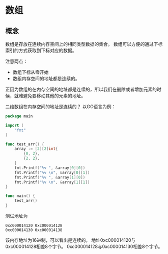 # 数组

## 概念
数组是存放在连续内存空间上的相同类型数据的集合。
数组可以方便的通过下标索引的方式获取到下标对应的数据。

注意两点：
* 数组下标从零开始
* 数组内存空间的地址都是连续的。

正因为数组的在内存空间的地址都是连续的，所以我们在删除或者增加元素的时候，就难避免要移动其他的元素的地址。

二维数组在内存空间的地址是连续的？
以GO语言为例：
```go
package main

import (
	"fmt"
)

func test_arr() {
	array := [2][2]int{
		{0, 2},
		{2, 2},
	}
	fmt.Printf("%v ", &array[0][0])
	fmt.Printf("%v \n", &array[0][1])
	fmt.Printf("%v ", &array[1][0])
	fmt.Printf("%v \n", &array[1][1])
}

func main() {
	test_arr()
}
```

测试地址为
```
0xc000014120 0xc000014128 
0xc000014130 0xc000014138
```
该内存地址为16进制，可以看出是连续的。
地址0xc000014120与0xc000014128相差8个字节。
0xc000014128与0xc000014130相差8个字节。